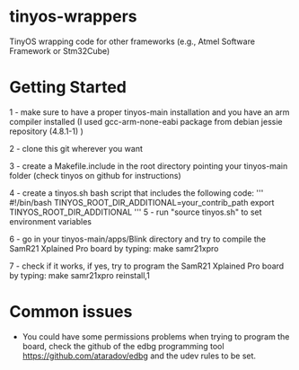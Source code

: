 # tinyos-wrappers
TinyOS wrapping code for other frameworks (e.g., Atmel Software Framework or Stm32Cube)

# Getting Started
1 - make sure to have a proper tinyos-main installation and you have an arm compiler installed (I used gcc-arm-none-eabi package from debian jessie repository (4.8.1-1) )

2 - clone this git wherever you want

3 - create a Makefile.include in the root directory pointing your tinyos-main folder (check tinyos on github for instructions)

4 - create a tinyos.sh bash script that includes the following code:
'''
#!/bin/bash
TINYOS_ROOT_DIR_ADDITIONAL=your_contrib_path
export TINYOS_ROOT_DIR_ADDITIONAL
'''
5 - run "source tinyos.sh" to set environment variables

6 - go in your tinyos-main/apps/Blink directory and try to compile the SamR21 Xplained Pro board by typing: make samr21xpro

7 - check if it works, if yes, try to program the SamR21 Xplained Pro board by typing: make samr21xpro reinstall,1

# Common issues
- You could have some permissions problems when trying to program the board, check the github of the edbg programming tool https://github.com/ataradov/edbg and the udev rules to be set.
